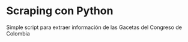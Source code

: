 # Scraping con Python
Simple script para extraer información de las Gacetas del Congreso de Colombia
